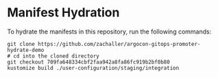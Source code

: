 # Manifest Hydration

To hydrate the manifests in this repository, run the following commands:

```shell
git clone https://github.com/zachaller/argocon-gitops-promoter-hydrate-demo
# cd into the cloned directory
git checkout 709fa648334cbf2faa942a8fa86fc919b2bf0b80
kustomize build ./user-configuration/staging/integration
```
